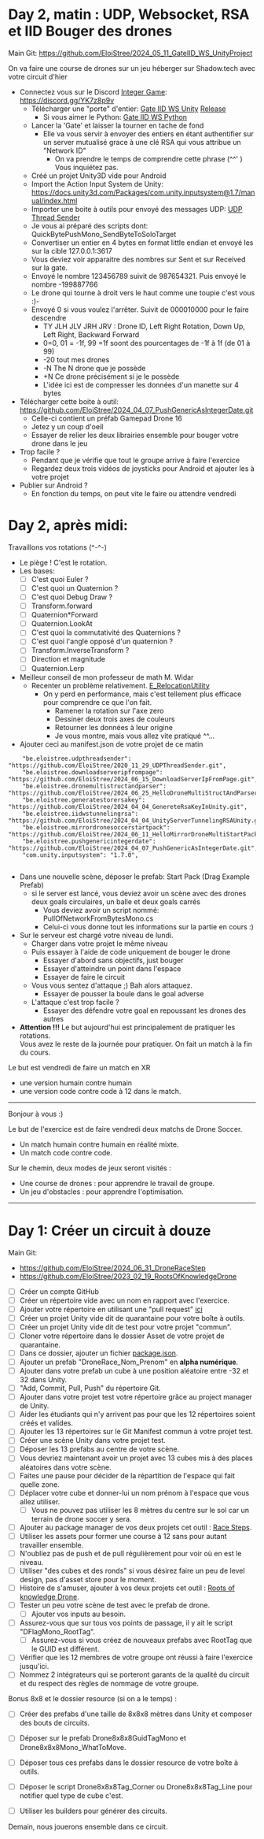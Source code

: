 
# Day 2, matin : UDP, Websocket, RSA et IID Bouger des drones

Main Git: https://github.com/EloiStree/2024_05_11_GateIID_WS_UnityProject

On va faire une course de drones sur un jeu héberger sur Shadow.tech avec votre circuit d'hier


- Connectez vous sur le Discord [Integer Game](https://discord.gg/YK7z8p9v): https://discord.gg/YK7z8p9v
  - Télécharger une "porte" d'entier:  [Gate IID WS Unity](https://github.com/EloiStree/2024_05_11_GateIID_WS_UnityProject) [Release](https://github.com/EloiStree/2024_05_11_GateIID_WS_UnityProject/releases)
    - Si vous aimer le Python: [Gate IID WS Python](https://github.com/EloiStree/2024_05_17_BasicPythonUdpWebsocketIID)
  - Lancer la 'Gate' et laisser la tourner en tache de fond
    - Elle va vous servir à envoyer des entiers en étant authentifier sur un server mutualisé grace à une clé RSA qui vous attribue un "Network ID"
      - On va prendre le temps de comprendre cette phrase (^^' ) Vous inquiétez pas.
  - Créé un projet Unity3D vide pour Android
  - Import the Action Input System de Unity: https://docs.unity3d.com/Packages/com.unity.inputsystem@1.7/manual/index.html
  - Importer une boite à outils pour envoyé des messages UDP: [UDP Thread Sender](https://github.com/EloiStree/2020_11_29_UDPThreadSender)
  - Je vous ai préparé des scripts dont: QuickBytePushMono_SendByteToSoloTarget
  - Convertiser un entier en 4 bytes en format little endian et envoyé les sur la cible 127.0.0.1:3617
  - Vous deviez voir apparaitre des nombres sur Sent et sur Received sur la gate.
  - Envoyé le nombre 123456789 suivit de 987654321. Puis envoyé le nombre -199887766
  - Le drone qui tourne à droit vers le haut comme une toupie c'est vous :)-
  - Envoyé 0 si vous voulez l'arrêter. Suivit de 000010000 pour le faire descendre
    - TY JLH JLV JRH JRV : Drone ID, Left Right Rotation, Down Up, Left Right, Backward Forward
    - 0=0, 01 = -1f, 99 =1f  soont des pourcentages de -1f à 1f (de 01 à 99)
    - -20 tout mes drones
    - -N The N drone que je possède
    - +N Ce drone précisément si je le possède
    - L'idée ici est de compresser les données d'un manette sur 4 bytes
 - Télécharger cette boite à outil: https://github.com/EloiStree/2024_04_07_PushGenericAsIntegerDate.git
   - Celle-ci contient un préfab Gamepad Drone 16
   - Jetez y un coup d'oeil
   - Essayer de relier les deux librairies ensemble pour bouger votre drone dans le jeu
 - Trop facile ?
   - Pendant que je vérifie que tout le groupe arrive à faire l'exercice
   - Regardez deux trois vidéos de joysticks pour Android et ajouter les à votre projet
 - Publier sur Android ?
   - En fonction du temps, on peut vite le faire ou attendre vendredi  

# Day 2, après midi:

Travaillons vos rotations (^-^-)

- Le piège ! C'est le rotation.
- Les bases:
  - [ ] C'est quoi Euler ?
  - [ ] C'est quoi un Quaternion ?
  - [ ] C'est quoi Debug Draw ?
  - [ ] Transform.forward
  - [ ] Quaternion*Forward
  - [ ] Quaternion.LookAt
  - [ ] C'est quoi la commutativité des Quaternions ?
  - [ ] C'est quoi l'angle opposé d'un quaternion ?
  - [ ] Transform.InverseTransform ?
  - [ ] Direction et magnitude
  - [ ] Quaternion.Lerp
- Meilleur conseil de mon professeur de math M. Widar
  - Recenter un problème relativement. [E_RelocationUtility](https://github.com/EloiStree/2021_10_03_EloiGeneralToolbox/blob/main/Runtime/E_RegexUtility.cs)
    - On y perd en performance, mais c'est tellement plus efficace pour comprendre ce que l'on fait.
      - Ramener la rotation sur l'axe zero
      - Dessiner deux trois axes de couleurs
      - Retourner les données à leur origine
      - Je vous montre, mais vous allez vite pratiqué ^^...
-  Ajouter ceci au manifest.json de votre projet de ce matin
```
    "be.eloistree.udpthreadsender": "https://github.com/EloiStree/2020_11_29_UDPThreadSender.git",
    "be.eloistree.downloadserveripfrompage": "https://github.com/EloiStree/2024_06_15_DownloadServerIpFromPage.git",
    "be.eloistree.dronemultistructandparser": "https://github.com/EloiStree/2024_06_25_HelloDroneMultiStructAndParser.git",
    "be.eloistree.generatestorersakey": "https://github.com/EloiStree/2024_04_04_GenereteRsaKeyInUnity.git",
    "be.eloistree.iidwstunnelingrsa": "https://github.com/EloiStree/2024_04_04_UnityServerTunnelingRSAUnity.git",
    "be.eloistree.mirrordronesoccerstartpack": "https://github.com/EloiStree/2024_06_11_HelloMirrorDroneMultiStartPackUnity.git",
    "be.eloistree.pushgenericintegerdate": "https://github.com/EloiStree/2024_04_07_PushGenericAsIntegerDate.git",
    "com.unity.inputsystem": "1.7.0",
    
```
- Dans une nouvelle scène, déposer le prefab: Start Pack (Drag Example Prefab)
  - si le server est lancé, vous deviez avoir un scène avec des drones deux goals circulaires, un balle et deux goals carrés
    - Vous deviez avoir un script nommé: PullOfNetworkFromBytesMono.cs
    - Celui-ci vous donne tout les informations sur la partie en cours :) 
- Sur le serveur est chargé votre niveau de lundi.
  - Charger dans votre projet le même niveau
  - Puis essayer à l'aide de code uniquement de bouger le drone
    - Essayer d'abord sans objectifs, just bouger
    - Essayer d'atteindre un point dans l'espace
    - Essayer de faire le circuit
  - Vous vous sentez d'attaque ;) Bah alors attaquez.
    - Essayer de pousser la boule dans le goal adverse
  - L'attaque c'est trop facile ?
    - Essayer des défendre votre goal en repoussant les drones des autres
- **Attention !!!** Le but aujourd'hui est principalement de pratiquer les rotations.  
Vous avez le reste de la journée pour pratiquer.
On fait un match à la fin du cours.

Le but est vendredi de faire un match en XR 
- une version humain contre humain
- une version code contre code à 12 dans le match.


-----------------

Bonjour à vous :)

Le but de l'exercice est de faire vendredi deux matchs de Drone Soccer.
- Un match humain contre humain en réalité mixte.
- Un match code contre code.

Sur le chemin, deux modes de jeux seront visités :
- Une course de drones : pour apprendre le travail de groupe.
- Un jeu d'obstacles : pour apprendre l'optimisation.


----

# Day 1: Créer un circuit à douze

Main Git: 
- https://github.com/EloiStree/2024_06_31_DroneRaceStep
- https://github.com/EloiStree/2023_02_19_RootsOfKnowledgeDrone

- [ ] Créer un compte GitHub
- [ ] Créer un répertoire vide avec un nom en rapport avec l'exercice.
- [ ] Ajouter votre répertoire en utilisant une "pull request" [ici](https://github.com/EloiStree/2024_07_01_HelloUnityDroneSoccerMonsManifest/blob/main/ListOfDroneRacePackageGit.txt)
- [ ] Créer un projet Unity vide dit de quarantaine pour votre boîte à outils.
- [ ] Créer un projet Unity vide dit de test pour votre projet "commun".
- [ ] Cloner votre répertoire dans le dossier Asset de votre projet de quarantaine.
- [ ] Dans ce dossier, ajouter un fichier [package.json](https://github.com/EloiStree/2020_05_28_JimmyScreamFPS/blob/master/package.json).
- [ ] Ajouter un prefab "DroneRace_Nom_Prenom" en **alpha numérique**.
- [ ] Ajouter dans votre prefab un cube à une position aléatoire entre -32 et 32 dans Unity.
- [ ] "Add, Commit, Pull, Push" du répertoire Git.
- [ ] Ajouter dans votre projet test votre répertoire grâce au project manager de Unity.
- [ ] Aider les étudiants qui n'y arrivent pas pour que les 12 répertoires soient créés et valides.
- [ ] Ajouter les 13 répertoires sur le Git Manifest commun à votre projet test.
- [ ] Créer une scène Unity dans votre projet test.
- [ ] Déposer les 13 prefabs au centre de votre scène.
- [ ] Vous devriez maintenant avoir un projet avec 13 cubes mis à des places aléatoires dans votre scène.
- [ ] Faites une pause pour décider de la répartition de l'espace qui fait quelle zone.
- [ ] Déplacer votre cube et donner-lui un nom prénom à l'espace que vous allez utiliser.
   - [ ] Vous ne pouvez pas utiliser les 8 mètres du centre sur le sol car un terrain de drone soccer y sera.
- [ ] Ajouter au package manager de vos deux projets cet outil : [Race Steps](https://github.com/EloiStree/2024_06_31_DroneRaceStep).
- [ ] Utiliser les assets pour former une course à 12 sans pour autant travailler ensemble.
- [ ] N'oubliez pas de push et de pull régulièrement pour voir où en est le niveau.
- [ ] Utiliser "des cubes et des ronds" si vous désirez faire un peu de level design, pas d'asset store pour le moment.
- [ ] Histoire de s'amuser, ajouter à vos deux projets cet outil : [Roots of knowledge Drone](https://github.com/EloiStree/2023_02_19_RootsOfKnowledgeDrone).
- [ ] Tester un peu votre scène de test avec le prefab de drone.
  - [ ] Ajouter vos inputs au besoin.
- [ ] Assurez-vous que sur tous vos points de passage, il y ait le script "DFlagMono_RootTag".
  - [ ] Assurez-vous si vous créez de nouveaux prefabs avec RootTag que le GUID est différent.
- [ ] Vérifier que les 12 membres de votre groupe ont réussi à faire l'exercice jusqu'ici.
- [ ] Nommez 2 intégrateurs qui se porteront garants de la qualité du circuit et du respect des règles de nommage de votre groupe.

Bonus 8x8 et le dossier resource (si on a le temps) :
-  [ ] Créer des prefabs d'une taille de 8x8x8 mètres dans Unity et composer des bouts de circuits.
-  [ ] Déposer sur le prefab Drone8x8x8GuidTagMono et Drone8x8x8Mono_WhatToMove.
-  [ ] Déposer tous ces prefabs dans le dossier resource de votre boîte à outils.
-  [ ] Déposer le script Drone8x8x8Tag_Corner ou Drone8x8x8Tag_Line pour notifier quel type de cube c'est.
-  [ ] Utiliser les builders pour générer des circuits.


Demain, nous jouerons ensemble dans ce circuit.
